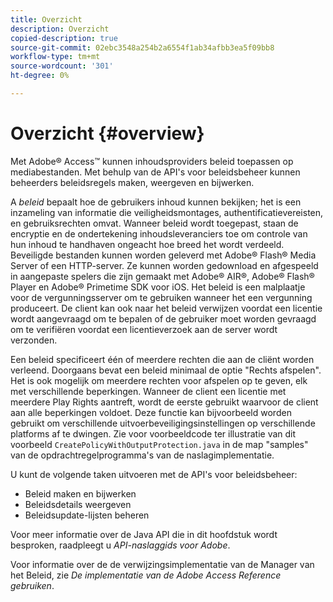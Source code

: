 ```yaml
---
title: Overzicht
description: Overzicht
copied-description: true
source-git-commit: 02ebc3548a254b2a6554f1ab34afbb3ea5f09bb8
workflow-type: tm+mt
source-wordcount: '301'
ht-degree: 0%

---
```


# Overzicht  {#overview}

Met Adobe® Access™ kunnen inhoudsproviders beleid toepassen op mediabestanden. Met behulp van de API&#39;s voor beleidsbeheer kunnen beheerders beleidsregels maken, weergeven en bijwerken.

A *beleid* bepaalt hoe de gebruikers inhoud kunnen bekijken; het is een inzameling van informatie die veiligheidsmontages, authentificatievereisten, en gebruiksrechten omvat. Wanneer beleid wordt toegepast, staan de encryptie en de ondertekening inhoudsleveranciers toe om controle van hun inhoud te handhaven ongeacht hoe breed het wordt verdeeld. Beveiligde bestanden kunnen worden geleverd met Adobe® Flash® Media Server of een HTTP-server. Ze kunnen worden gedownload en afgespeeld in aangepaste spelers die zijn gemaakt met Adobe® AIR®, Adobe® Flash® Player en Adobe® Primetime SDK voor iOS. Het beleid is een malplaatje voor de vergunningsserver om te gebruiken wanneer het een vergunning produceert. De client kan ook naar het beleid verwijzen voordat een licentie wordt aangevraagd om te bepalen of de gebruiker moet worden gevraagd om te verifiëren voordat een licentieverzoek aan de server wordt verzonden.

Een beleid specificeert één of meerdere rechten die aan de cliënt worden verleend. Doorgaans bevat een beleid minimaal de optie &quot;Rechts afspelen&quot;. Het is ook mogelijk om meerdere rechten voor afspelen op te geven, elk met verschillende beperkingen. Wanneer de client een licentie met meerdere Play Rights aantreft, wordt de eerste gebruikt waarvoor de client aan alle beperkingen voldoet. Deze functie kan bijvoorbeeld worden gebruikt om verschillende uitvoerbeveiligingsinstellingen op verschillende platforms af te dwingen. Zie voor voorbeeldcode ter illustratie van dit voorbeeld `CreatePolicyWithOutputProtection.java` in de map &quot;samples&quot; van de opdrachtregelprogramma&#39;s van de naslagimplementatie.

U kunt de volgende taken uitvoeren met de API&#39;s voor beleidsbeheer:

* Beleid maken en bijwerken
* Beleidsdetails weergeven
* Beleidsupdate-lijsten beheren

Voor meer informatie over de Java API die in dit hoofdstuk wordt besproken, raadpleegt u *API-naslaggids voor Adobe*.

Voor informatie over de de verwijzingsimplementatie van de Manager van het Beleid, zie *De implementatie van de Adobe Access Reference gebruiken*.
